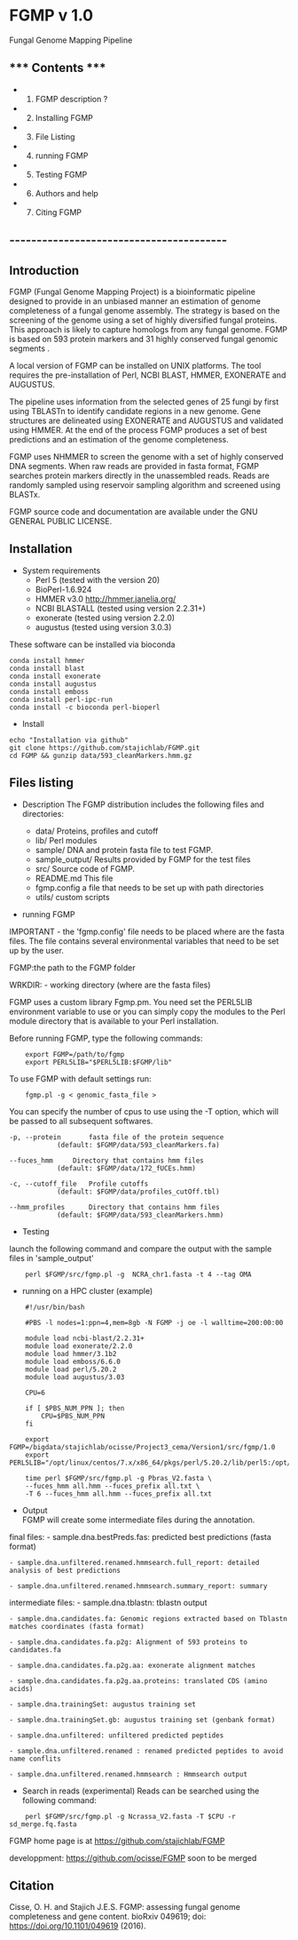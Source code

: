 # FGMP v 1.0
Fungal Genome Mapping Pipeline

## *** Contents *** #

+ 1. FGMP description ?
+ 2. Installing FGMP
+ 3. File Listing
+ 4. running FGMP
+ 5. Testing FGMP
+ 6. Authors and help
+ 7. Citing FGMP

## ---------------------------------------- #
## Introduction

FGMP (Fungal Genome Mapping Project) is a bioinformatic pipeline designed to 
provide in an unbiased manner an estimation of genome completeness of a fungal
genome assembly. The strategy is based on the screening of the genome using a 
set of highly diversified fungal proteins. This approach is likely to capture homologs from any 
fungal genome. FGMP is based on 593 protein markers and 31 highly conserved fungal genomic segments .  

A local version of FGMP can be installed on UNIX platforms. The tool requires the
pre-installation of Perl, NCBI BLAST, HMMER, EXONERATE and AUGUSTUS. 

The pipeline uses information from the selected genes of 25 fungi by first using TBLASTn to 
identify candidate regions in a new genome. Gene structures are delineated using EXONERATE and AUGUSTUS
and validated using HMMER. At the end of the process FGMP produces a set of best predictions and an estimation of the genome 
completeness. 

FGMP uses NHMMER to screen the genome with a set of highly conserved DNA segments. When raw reads are provided in fasta format, 
FGMP searches protein markers directly in the unassembled reads. Reads are randomly sampled using reservoir sampling
algorithm and screened using BLASTx.

FGMP source code and documentation are available under the GNU GENERAL PUBLIC LICENSE.

## Installation
+ System requirements
	- Perl 5 (tested with the version 20)
	- BioPerl-1.6.924
	- HMMER v3.0    http://hmmer.janelia.org/
	- NCBI BLASTALL (tested using version 2.2.31+)
	- exonerate (tested using version 2.2.0)
	- augustus (tested using version 3.0.3)

These software can be installed via bioconda

```shell
conda install hmmer
conda install blast
conda install exonerate
conda install augustus
conda install emboss
conda install perl-ipc-run
conda install -c bioconda perl-bioperl
```


+ Install
```shell
echo "Installation via github"
git clone https://github.com/stajichlab/FGMP.git
cd FGMP && gunzip data/593_cleanMarkers.hmm.gz
```

## Files listing

+ Description
	The FGMP distribution includes the following files and directories:

	- data/				Proteins, profiles and cutoff
	- lib/				Perl modules
	- sample/			DNA and protein fasta file to test FGMP.
	- sample_output/	Results provided by FGMP for the test files
	- src/				Source code of FGMP.	
	- README.md			This file
	- fgmp.config		a file that needs to be set up with path directories
	- utils/			custom scripts

+ running FGMP

IMPORTANT - the 'fgmp.config' file needs to be placed where are the fasta files.
The file contains several environmental variables that need to be set up by the user.

FGMP:the path to the FGMP folder

WRKDIR:	- working directory	(where are the fasta files)

FGMP uses a custom library Fgmp.pm. You need set the PERL5LIB environment variable 
to use or you can simply copy the modules to the Perl module directory that is 
available to your Perl installation.

Before running FGMP, type the following commands:

```shell
	export FGMP=/path/to/fgmp
	export PERL5LIB="$PERL5LIB:$FGMP/lib"
```

To use FGMP with default settings run:
```shell
	fgmp.pl -g < genomic_fasta_file > 
```

You can specify the number of cpus to use using the -T option, which will be passed
to all subsequent softwares.

	-p, --protein		fasta file of the protein sequence
				(default: $FGMP/data/593_cleanMarkers.fa)

	--fuces_hmm		Directory that contains hmm files
				(default: $FGMP/data/172_fUCEs.hmm)

	-c, --cutoff_file	Profile cutoffs
				(default: $FGMP/data/profiles_cutOff.tbl)
				
	--hmm_profiles		Directory that contains hmm files
				(default: $FGMP/data/593_cleanMarkers.hmm)

	
+ Testing

launch the following command and compare the output with the sample files in 'sample_output'
```shell
	perl $FGMP/src/fgmp.pl -g  NCRA_chr1.fasta -t 4 --tag OMA
```
+ running on a HPC cluster (example)
```shell
	#!/usr/bin/bash

	#PBS -l nodes=1:ppn=4,mem=8gb -N FGMP -j oe -l walltime=200:00:00

	module load ncbi-blast/2.2.31+
	module load exonerate/2.2.0
	module load hmmer/3.1b2
	module load emboss/6.6.0
	module load perl/5.20.2
	module load augustus/3.03

	CPU=6

	if [ $PBS_NUM_PPN ]; then
 		CPU=$PBS_NUM_PPN
	fi

	export FGMP=/bigdata/stajichlab/ocisse/Project3_cema/Version1/src/fgmp/1.0
	export PERL5LIB="/opt/linux/centos/7.x/x86_64/pkgs/perl/5.20.2/lib/perl5:/opt/linux/centos/7.x/x86_64/pkgs/perl/5.20.2/lib/site_perl:/bigdata/stajichlab/ocisse/Project3_cema/Version1/src/fgmp/1.0/lib:$FGMP/lib"

	time perl $FGMP/src/fgmp.pl -g Pbras_V2.fasta \
	--fuces_hmm all.hmm --fuces_prefix all.txt \
	-T 6 --fuces_hmm all.hmm --fuces_prefix all.txt
```
+ Output 	
FGMP will create some intermediate files during the annotation.

final files:
	- sample.dna.bestPreds.fas: predicted best predictions (fasta format)

	- sample.dna.unfiltered.renamed.hmmsearch.full_report: detailed analysis of best predictions

	- sample.dna.unfiltered.renamed.hmmsearch.summary_report: summary

intermediate files: 
	- sample.dna.tblastn: 	tblastn output

	- sample.dna.candidates.fa: Genomic regions extracted based on Tblastn matches coordinates (fasta format)

	- sample.dna.candidates.fa.p2g: Alignment of 593 proteins to candidates.fa

	- sample.dna.candidates.fa.p2g.aa: exonerate alignment matches

	- sample.dna.candidates.fa.p2g.aa.proteins: translated CDS (amino acids)

	- sample.dna.trainingSet: augustus training set

	- sample.dna.trainingSet.gb: augustus training set (genbank format)

	- sample.dna.unfiltered: unfiltered predicted peptides

	- sample.dna.unfiltered.renamed : renamed predicted peptides to avoid name conflits

	- sample.dna.unfiltered.renamed.hmmsearch : Hmmsearch output

+ Search in reads (experimental)
Reads can be searched using the following command:
```shell
	perl $FGMP/src/fgmp.pl -g Ncrassa_V2.fasta -T $CPU -r sd_merge.fq.fasta
```

FGMP home page is at https://github.com/stajichlab/FGMP

developpment:  https://github.com/ocisse/FGMP
soon to be merged 
 
## Citation
Cisse, O. H. and Stajich J.E.S. FGMP: assessing fungal genome completeness and gene content.
bioRxiv 049619; doi: https://doi.org/10.1101/049619 (2016).
